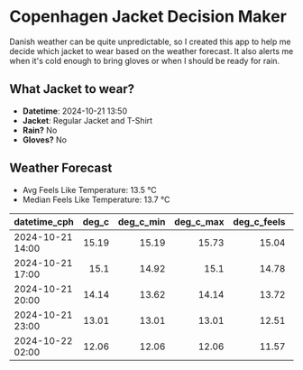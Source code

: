 
# Copenhagen Jacket Decision Maker

Danish weather can be quite unpredictable, so I created this app to help me decide which jacket to wear based on the weather forecast. 
It also alerts me when it's cold enough to bring gloves or when I should be ready for rain.

## What Jacket to wear?

- **Datetime**: 2024-10-21 13:50
- **Jacket**: Regular Jacket and T-Shirt
- **Rain?** No
- **Gloves?** No

## Weather Forecast
- Avg Feels Like Temperature: 13.5 °C
- Median Feels Like Temperature: 13.7 °C

| datetime_cph     |   deg_c |   deg_c_min |   deg_c_max |   deg_c_feels | weather   | wind   | rain   |
|:-----------------|--------:|------------:|------------:|--------------:|:----------|:-------|:-------|
| 2024-10-21 14:00 |   15.19 |       15.19 |       15.73 |         15.04 | Clouds    | High   | None   |
| 2024-10-21 17:00 |   15.1  |       14.92 |       15.1  |         14.78 | Clouds    | High   | None   |
| 2024-10-21 20:00 |   14.14 |       13.62 |       14.14 |         13.72 | Clouds    | High   | None   |
| 2024-10-21 23:00 |   13.01 |       13.01 |       13.01 |         12.51 | Clouds    | Low    | None   |
| 2024-10-22 02:00 |   12.06 |       12.06 |       12.06 |         11.57 | Clouds    | Low    | None   |
        
